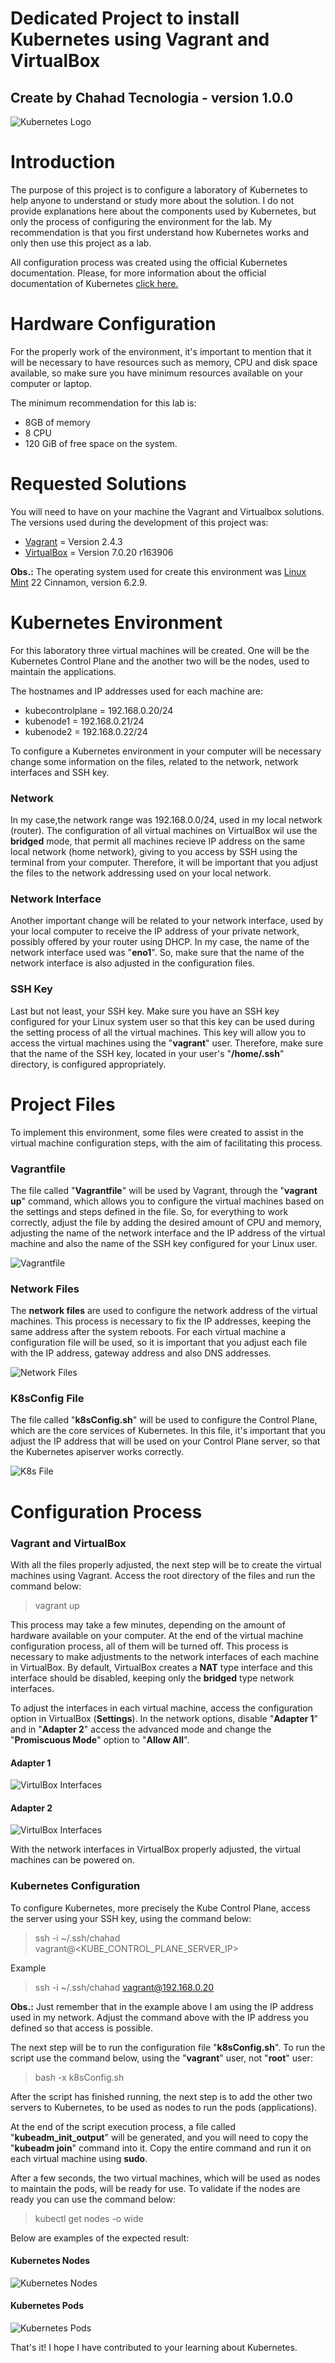 # Dedicated Project to install Kubernetes using Vagrant and VirtualBox
## Create by Chahad Tecnologia - version 1.0.0

![Kubernetes Logo](./images/Kubernetes-Logo.png)

# Introduction
The purpose of this project is to configure a laboratory of Kubernetes to help anyone to understand or study more about the solution. I do not provide explanations here about the components used by Kubernetes, but only the process of configuring the environment for the lab. My recommendation is that you first understand how Kubernetes works and only then use this project as a lab.

All configuration process was created using the official Kubernetes documentation. Please, for more information about the official documentation of Kubernetes [click here.](https://kubernetes.io/docs/setup/production-environment/tools/kubeadm/install-kubeadm/)

# Hardware Configuration
For the properly work of the environment, it's important to mention that it will be necessary to have resources such as memory, CPU and disk space available, so make sure you have minimum resources available on your computer or laptop.

The minimum recommendation for this lab is:

- 8GB of memory
- 8 CPU
- 120 GiB of free space on the system.

# Requested Solutions
You will need to have on your machine the Vagrant and Virtualbox solutions. 
The versions used during the development of this project was:

- [Vagrant](https://www.vagrantup.com/) = Version 2.4.3
- [VirtualBox](https://www.virtualbox.org/) = Version 7.0.20 r163906

**Obs.:** The operating system used for create this environment was [Linux Mint](https://linuxmint.com/) 22 Cinnamon, version 6.2.9.

# Kubernetes Environment 
For this laboratory three virtual machines will be created. One will be the Kubernetes Control Plane and the another two will be the nodes, used to maintain the applications.

The hostnames and IP addresses used for each machine are:

- kubecontrolplane = 192.168.0.20/24
- kubenode1 = 192.168.0.21/24
- kubenode2 = 192.168.0.22/24

To configure a Kubernetes environment in your computer will be necessary change some information on the files, related to the network, network interfaces and SSH key. 

### Network
In my case,the network range was 192.168.0.0/24, used in my local network (router). The configuration of all virtual machines on VirtualBox wil use the **bridged** mode, that permit all machines recieve IP address on the same local network (home network), giving to you access by SSH using the terminal from your computer. Therefore, it will be important that you adjust the files to the network addressing used on your local network.

### Network Interface
Another important change will be related to your network interface, used by your local computer to receive the IP address of your private network, possibly offered by your router using DHCP. In my case, the name of the network interface used was "**eno1**". So, make sure that the name of the network interface is also adjusted in the configuration files.

### SSH Key
Last but not least, your SSH key. Make sure you have an SSH key configured for your Linux system user so that this key can be used during the setting process of all the virtual machines. This key will allow you to access the virtual machines using the "**vagrant**" user. Therefore, make sure that the name of the SSH key, located in your user's "**/home/.ssh**" directory, is configured appropriately.

# Project Files
To implement this environment, some files were created to assist in the virtual machine configuration steps, with the aim of facilitating this process.

### Vagrantfile
The file called "**Vagrantfile**" will be used by Vagrant, through the "**vagrant up**" command, which allows you to configure the virtual machines based on the settings and steps defined in the file.
So, for everything to work correctly, adjust the file by adding the desired amount of CPU and memory, adjusting the name of the network interface and the IP address of the virtual machine and also the name of the SSH key configured for your Linux user.

![Vagrantfile](./images/Vagranfile.png)

### Network Files
The **network files** are used to configure the network address of the virtual machines. This process is necessary to fix the IP addresses, keeping the same address after the system reboots.
For each virtual machine a configuration file will be used, so it is important that you adjust each file with the IP address, gateway address and also DNS addresses.

![Network Files](./images/NetworkFiles.png)

### K8sConfig File 
The file called "**k8sConfig.sh**" will be used to configure the Control Plane, which are the core services of Kubernetes. In this file, it's important that you adjust the IP address that will be used on your Control Plane server, so that the Kubernetes apiserver works correctly.

![K8s File](./images/k8sConfig.png)

# Configuration Process

### Vagrant and VirtualBox
With all the files properly adjusted, the next step will be to create the virtual machines using Vagrant. Access the root directory of the files and run the command below:

> vagrant up

This process may take a few minutes, depending on the amount of hardware available on your computer. At the end of the virtual machine configuration process, all of them will be turned off. This process is necessary to make adjustments to the network interfaces of each machine in VirtualBox. By default, VirtualBox creates a **NAT** type interface and this interface should be disabled, keeping only the **bridged** type network interfaces.

To adjust the interfaces in each virtual machine, access the configuration option in VirtualBox (**Settings**). In the network options, disable "**Adapter 1**" and in "**Adapter 2**" access the advanced mode and change the "**Promiscuous Mode**" option to "**Allow All**".

#### Adapter 1
![VirtulBox Interfaces](./images/VirtualBoxInterface1.png)

#### Adapter 2
![VirtulBox Interfaces](./images/VirtualBoxInterface2.png)

With the network interfaces in VirtualBox properly adjusted, the virtual machines can be powered on.

### Kubernetes Configuration
To configure Kubernetes, more precisely the Kube Control Plane, access the server using your SSH key, using the command below:

> ssh -i ~/.ssh/chahad vagrant@<KUBE_CONTROL_PLANE_SERVER_IP>

Example

> ssh -i ~/.ssh/chahad vagrant@192.168.0.20

**Obs.:** Just remember that in the example above I am using the IP address used in my network. Adjust the command above with the IP address you defined so that access is possible.

The next step will be to run the configuration file "**k8sConfig.sh**". To run the script use the command below, using the "**vagrant**" user, not "**root**" user:

> bash -x k8sConfig.sh

After the script has finished running, the next step is to add the other two servers to Kubernetes, to be used as nodes to run the pods (applications).

At the end of the script execution process, a file called "**kubeadm_init_output**" will be generated, and you will need to copy the "**kubeadm join**" command into it. Copy the entire command and run it on each virtual machine using **sudo**.

After a few seconds, the two virtual machines, which will be used as nodes to maintain the pods, will be ready for use. To validate if the nodes are ready you can use the command below:

> kubectl get nodes -o wide

Below are examples of the expected result:

#### Kubernetes Nodes
![Kubernetes Nodes](./images/k8sNodes.png)

#### Kubernetes Pods
![Kubernetes Pods](./images/k8sPods.png)

That's it! I hope I have contributed to your learning about Kubernetes.